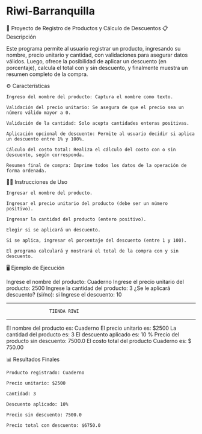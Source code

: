 # Riwi-Barranquilla

🧾 Proyecto de Registro de Productos y Cálculo de Descuentos
📋 Descripción

Este programa permite al usuario registrar un producto, ingresando su nombre, precio unitario y cantidad, con validaciones para asegurar datos válidos. Luego, ofrece la posibilidad de aplicar un descuento (en porcentaje), calcula el total con y sin descuento, y finalmente muestra un resumen completo de la compra.


⚙️ Características

    Ingreso del nombre del producto: Captura el nombre como texto.

    Validación del precio unitario: Se asegura de que el precio sea un número válido mayor a 0.

    Validación de la cantidad: Solo acepta cantidades enteras positivas.

    Aplicación opcional de descuento: Permite al usuario decidir si aplica un descuento entre 1% y 100%.

    Cálculo del costo total: Realiza el cálculo del costo con o sin descuento, según corresponda.

    Resumen final de compra: Imprime todos los datos de la operación de forma ordenada.
    

🧑‍💻 Instrucciones de Uso

    Ingresar el nombre del producto.

    Ingresar el precio unitario del producto (debe ser un número positivo).

    Ingresar la cantidad del producto (entero positivo).

    Elegir si se aplicará un descuento.

    Si se aplica, ingresar el porcentaje del descuento (entre 1 y 100).

    El programa calculará y mostrará el total de la compra con y sin descuento.
    

🖥️ Ejemplo de Ejecución

Ingrese el nombre del producto: Cuaderno
Ingrese el precio unitario del producto: 2500
Ingrese la cantidad del producto: 3
¿Se le aplicará descuento? (si/no): si
Ingrese el descuento: 10

--------------------------------------------------------
                    TIENDA RIWI                   
--------------------------------------------------------
El nombre del producto es: Cuaderno
El precio unitario es: $2500
La cantidad del producto es: 3
El descuento aplicado es: 10 %
Precio del producto sin descuento: 7500.0
El costo total del producto Cuaderno es: $ 750.00


📊 Resultados Finales

    Producto registrado: Cuaderno

    Precio unitario: $2500

    Cantidad: 3

    Descuento aplicado: 10%

    Precio sin descuento: 7500.0

    Precio total con descuento: $6750.0

